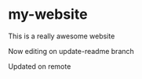 # my-website

This is a really awesome website

Now editing on update-readme branch

Updated on remote
